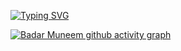 
[![Typing SVG](https://readme-typing-svg.herokuapp.com/?color=ff5555&size=35&center=true&vCenter=true&width=1000&lines=HELLO,+My+name+is++Badar+Muneem;;I'm+20+years+old;I'm+from+pakistan;I+am+studying+data+science+and+UIUX+Designer;Be+Welcome!+:%29)](https://git.io/typing-svg)

[![Badar Muneem github activity graph](https://github-readme-activity-graph.vercel.app/graph?username=carolbarbosa101&bg_color=0d1117&color=ff5555&line=ff5555&point=ff9494&area=true&hide_border=false)](https://github.com/ashutosh00710/github-readme-activity-graph)

